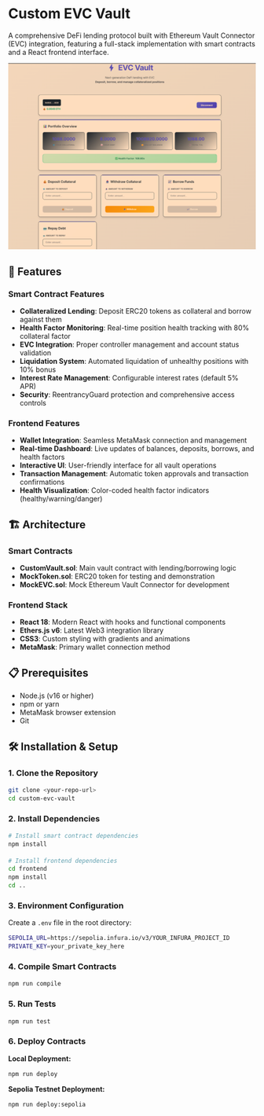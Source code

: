 # Custom EVC Vault

A comprehensive DeFi lending protocol built with Ethereum Vault Connector (EVC) integration, featuring a full-stack implementation with smart contracts and a React frontend interface.

<!-- Add screenshot -->
![Screenshot](./evcscreenshot.png)
## 🚀 Features

### Smart Contract Features
- **Collateralized Lending**: Deposit ERC20 tokens as collateral and borrow against them
- **Health Factor Monitoring**: Real-time position health tracking with 80% collateral factor
- **EVC Integration**: Proper controller management and account status validation
- **Liquidation System**: Automated liquidation of unhealthy positions with 10% bonus
- **Interest Rate Management**: Configurable interest rates (default 5% APR)
- **Security**: ReentrancyGuard protection and comprehensive access controls

### Frontend Features
- **Wallet Integration**: Seamless MetaMask connection and management
- **Real-time Dashboard**: Live updates of balances, deposits, borrows, and health factors
- **Interactive UI**: User-friendly interface for all vault operations
- **Transaction Management**: Automatic token approvals and transaction confirmations
- **Health Visualization**: Color-coded health factor indicators (healthy/warning/danger)


## 🏗️ Architecture

### Smart Contracts
- **CustomVault.sol**: Main vault contract with lending/borrowing logic
- **MockToken.sol**: ERC20 token for testing and demonstration
- **MockEVC.sol**: Mock Ethereum Vault Connector for development

### Frontend Stack
- **React 18**: Modern React with hooks and functional components
- **Ethers.js v6**: Latest Web3 integration library
- **CSS3**: Custom styling with gradients and animations
- **MetaMask**: Primary wallet connection method

## 📋 Prerequisites

- Node.js (v16 or higher)
- npm or yarn
- MetaMask browser extension
- Git

## 🛠️ Installation & Setup

### 1. Clone the Repository
```bash
git clone <your-repo-url>
cd custom-evc-vault
```

### 2. Install Dependencies
```bash
# Install smart contract dependencies
npm install

# Install frontend dependencies
cd frontend
npm install
cd ..
```

### 3. Environment Configuration
Create a `.env` file in the root directory:
```bash
SEPOLIA_URL=https://sepolia.infura.io/v3/YOUR_INFURA_PROJECT_ID
PRIVATE_KEY=your_private_key_here
```

### 4. Compile Smart Contracts
```bash
npm run compile
```

### 5. Run Tests
```bash
npm run test
```

### 6. Deploy Contracts

**Local Deployment:**
```bash
npm run deploy
```

**Sepolia Testnet Deployment:**
```bash
npm run deploy:sepolia
```

